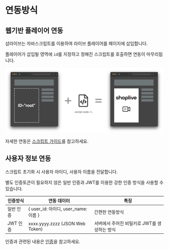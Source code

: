 # 연동방식

## 웹기반 플레이어 연동

샵라이브는 자바스크립트를 이용하여 라이브 플레이어를 페이지에 삽입합니다.

플레이어가 삽입될 영역에 `id`를 지정하고 정해진 스크립트를 호출하면 연동이 마무리됩니다.

![연동 흐름](./imgs/index/intro.png)

자세한 연동은 [스크립트 가이드](./script)를 참고하세요.

## 사용자 정보 연동

스크립트 초기화 시 사용자 아이디, 사용자 이름을 전달합니다.

별도 인증토큰이 필요하지 않은 일반 인증과 JWT를 이용한 강한 인증 방식을 사용할 수 있습니다.

| 인증방식  | 연동 데이터                          | 특징                                         |
| --------- | ------------------------------------ | -------------------------------------------- |
| 일반 인증 | { user_id: 아이디, user_name: 이름 } | 간편한 연동방식                              |
| JWT 인증  | xxxx.yyyy.zzzz (JSON Web Token)      | 서버에서 주어진 비밀키로 JWT를 생성하는 방식 |

인증과 관련된 내용은 [인증](./authorization)을 참고하세요.
